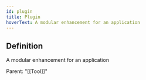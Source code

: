 ```yaml
---
id: plugin
title: Plugin
hoverText: A modular enhancement for an application
---
```

## Definition
A modular enhancement for an application

Parent: "[[Tool]]"